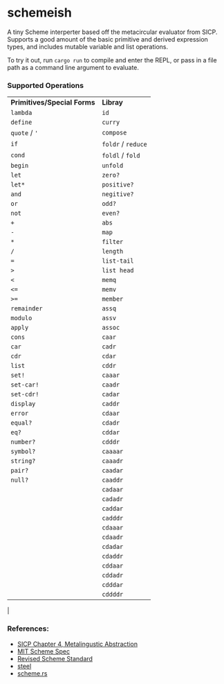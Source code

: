 # schemeish #

A tiny Scheme interperter based off the metacircular evaluator from SICP. Supports a good amount of the basic primitive and derived expression types, and includes mutable variable and list operations.

To try it out, run `cargo run` to compile and enter the REPL, or pass in a file path as a command line argument to evaluate.

### Supported Operations ###

|                               |                     |
| ----------------------------- | ------------------- |
| **Primitives/Special Forms**  | **Libray**          |
| `lambda`                      | `id`                |
| `define`                      | `curry`             |
| `quote` / `'`                 | `compose`           |
| `if`                          | `foldr` / `reduce`  |
| `cond`                        | `foldl` / `fold`    |
| `begin`                       | `unfold`            |
| `let`                         | `zero?`             |
| `let*`                        | `positive?`         |
| `and`                         | `negitive?`         |
| `or`                          | `odd?`              |
| `not`                         | `even?`             |
| `+`                           | `abs`               |
| `-`                           | `map`               |
| `*`                           | `filter`            |
| `/`                           | `length`            |
| `=`                           | `list-tail`         |
| `>`                           | `list head`         |
| `<`                           | `memq`              |
| `<=`                          | `memv`              |
| `>=`                          | `member`            |
| `remainder`                   | `assq`              |
| `modulo`                      | `assv`              |
| `apply`                       | `assoc`             |
| `cons`                        | `caar`              |
| `car`                         | `cadr`              |
| `cdr`                         | `cdar`              |
| `list`                        | `cddr`              |
| `set!`                        | `caaar`             |
| `set-car!`                    | `caadr`             |
| `set-cdr!`                    | `cadar`             |
| `display`                     | `caddr`             |
| `error`                       | `cdaar`             |
| `equal?`                      | `cdadr`             |
| `eq?`                         | `cddar`             |
| `number?`                     | `cdddr`             |
| `symbol?`                     | `caaaar`            |
| `string?`                     | `caaadr`            |
| `pair?`                       | `caadar`            |
| `null?`                       | `caaddr`            |
|                               | `cadaar`            |
|                               | `cadadr`            |
|                               | `caddar`            |
|                               | `cadddr`            |
|                               | `cdaaar`            |
|                               | `cdaadr`            |
|                               | `cdadar`            |
|                               | `cdaddr`            |
|                               | `cddaar`            |
|                               | `cddadr`            |
|                               | `cdddar`            |
|                               | `cddddr`            |
|                               
                                
                                
                                
### References: ###

* [SICP Chapter 4, Metalingustic Abstraction](https://web.mit.edu/6.001/6.037/sicp.pdf)
* [MIT Scheme Spec](https://groups.csail.mit.edu/mac/ftpdir/scheme-7.4/)
* [Revised Scheme Standard](https://standards.scheme.org/official/r7rs.pdf)
* [steel](https://github.com/mattwparas/steel)
* [scheme.rs](https://github.com/isamert/scheme.rs)

